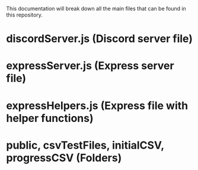 This documentation will break down all the main files that can be found in this repository.

# discordServer.js (Discord server file)

# expressServer.js (Express server file)

# expressHelpers.js (Express file with helper functions)

# public, csvTestFiles, initialCSV, progressCSV (Folders)
